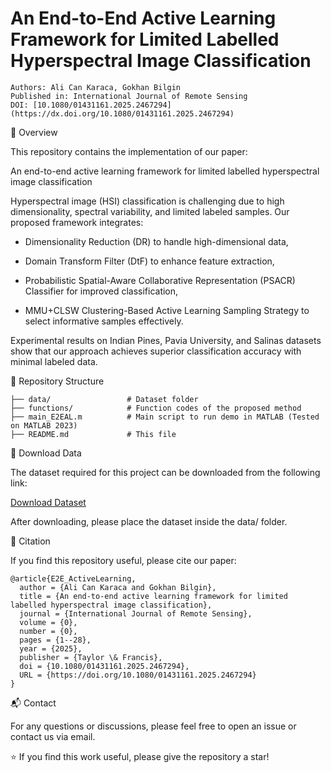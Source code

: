 # An End-to-End Active Learning Framework for Limited Labelled Hyperspectral Image Classification
```
Authors: Ali Can Karaca, Gokhan Bilgin
Published in: International Journal of Remote Sensing
DOI: [10.1080/01431161.2025.2467294](https://dx.doi.org/10.1080/01431161.2025.2467294)
```
📌 Overview

This repository contains the implementation of our paper:

An end-to-end active learning framework for limited labelled hyperspectral image classification

Hyperspectral image (HSI) classification is challenging due to high dimensionality, spectral variability, and limited labeled samples. Our proposed framework integrates:

- Dimensionality Reduction (DR) to handle high-dimensional data,

- Domain Transform Filter (DtF) to enhance feature extraction,

- Probabilistic Spatial-Aware Collaborative Representation (PSACR) Classifier for improved classification,

- MMU+CLSW Clustering-Based Active Learning Sampling Strategy to select informative samples effectively.

Experimental results on Indian Pines, Pavia University, and Salinas datasets show that our approach achieves superior classification accuracy with minimal labeled data.

📂 Repository Structure
```
├── data/                 # Dataset folder 
├── functions/            # Function codes of the proposed method 
├── main_E2EAL.m          # Main script to run demo in MATLAB (Tested on MATLAB 2023) 
├── README.md             # This file 
```

🔽 Download Data

The dataset required for this project can be downloaded from the following link:

[Download Dataset](https://drive.google.com/file/d/18v_YNPYUYo7uaXMK4XSYHFPNt-tgmWWH/view?usp=drive_link)

After downloading, please place the dataset inside the data/ folder.

🔗 Citation

If you find this repository useful, please cite our paper:
```
@article{E2E_ActiveLearning,
  author = {Ali Can Karaca and Gokhan Bilgin},
  title = {An end-to-end active learning framework for limited labelled hyperspectral image classification},
  journal = {International Journal of Remote Sensing},
  volume = {0},
  number = {0},
  pages = {1--28},
  year = {2025},
  publisher = {Taylor \& Francis},
  doi = {10.1080/01431161.2025.2467294},
  URL = {https://doi.org/10.1080/01431161.2025.2467294}
}
```
📬 Contact

For any questions or discussions, please feel free to open an issue or contact us via email.

⭐ If you find this work useful, please give the repository a star!
